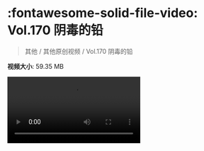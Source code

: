 # :fontawesome-solid-file-video: Vol.170 阴毒的铅

> 其他 / 其他原创视频 / Vol.170 阴毒的铅

**视频大小**: 59.35 MB

<div class="video"><video src="https://file.hsyhx.top/archive/混乱博物馆/Vol/170.mp4" controls preload>🤔 您的浏览器不支持 video 标签</ video></div>